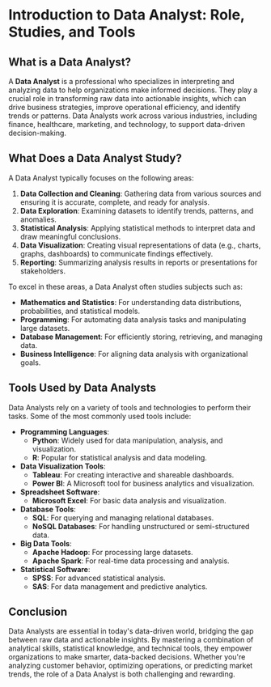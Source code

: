 # Introduction to Data Analyst: Role, Studies, and Tools

## What is a Data Analyst?

A **Data Analyst** is a professional who specializes in interpreting and analyzing data to help organizations make informed decisions. They play a crucial role in transforming raw data into actionable insights, which can drive business strategies, improve operational efficiency, and identify trends or patterns. Data Analysts work across various industries, including finance, healthcare, marketing, and technology, to support data-driven decision-making.

## What Does a Data Analyst Study?

A Data Analyst typically focuses on the following areas:

1. **Data Collection and Cleaning**: Gathering data from various sources and ensuring it is accurate, complete, and ready for analysis.
2. **Data Exploration**: Examining datasets to identify trends, patterns, and anomalies.
3. **Statistical Analysis**: Applying statistical methods to interpret data and draw meaningful conclusions.
4. **Data Visualization**: Creating visual representations of data (e.g., charts, graphs, dashboards) to communicate findings effectively.
5. **Reporting**: Summarizing analysis results in reports or presentations for stakeholders.

To excel in these areas, a Data Analyst often studies subjects such as:

- **Mathematics and Statistics**: For understanding data distributions, probabilities, and statistical models.
- **Programming**: For automating data analysis tasks and manipulating large datasets.
- **Database Management**: For efficiently storing, retrieving, and managing data.
- **Business Intelligence**: For aligning data analysis with organizational goals.

## Tools Used by Data Analysts

Data Analysts rely on a variety of tools and technologies to perform their tasks. Some of the most commonly used tools include:

- **Programming Languages**: 
  - **Python**: Widely used for data manipulation, analysis, and visualization.
  - **R**: Popular for statistical analysis and data modeling.
- **Data Visualization Tools**:
  - **Tableau**: For creating interactive and shareable dashboards.
  - **Power BI**: A Microsoft tool for business analytics and visualization.
- **Spreadsheet Software**:
  - **Microsoft Excel**: For basic data analysis and visualization.
- **Database Tools**:
  - **SQL**: For querying and managing relational databases.
  - **NoSQL Databases**: For handling unstructured or semi-structured data.
- **Big Data Tools**:
  - **Apache Hadoop**: For processing large datasets.
  - **Apache Spark**: For real-time data processing and analysis.
- **Statistical Software**:
  - **SPSS**: For advanced statistical analysis.
  - **SAS**: For data management and predictive analytics.

## Conclusion

Data Analysts are essential in today's data-driven world, bridging the gap between raw data and actionable insights. By mastering a combination of analytical skills, statistical knowledge, and technical tools, they empower organizations to make smarter, data-backed decisions. Whether you're analyzing customer behavior, optimizing operations, or predicting market trends, the role of a Data Analyst is both challenging and rewarding.